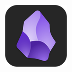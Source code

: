 <div align="center">

  <img alt="GitHub stats" src="./public/obsidian-icon.png" height=200/>

  </div>
